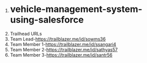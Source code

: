1.  # vehicle-management-system-using-salesforce
2.  Trailhead URLs
3.  Team Lead-https://trailblazer.me/id/sowms36
4.  Team Member 1-https://trailblazer.me/id/ssangari4
5.  Team Member 2-https://trailblazer.me/id/sathyas57
6.  Team Member 3-https://trailblazer.me/id/santr56
